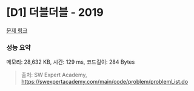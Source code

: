 # [D1] 더블더블 - 2019 

[문제 링크](https://swexpertacademy.com/main/code/problem/problemDetail.do?contestProbId=AV5QDEX6AqwDFAUq) 

### 성능 요약

메모리: 28,632 KB, 시간: 129 ms, 코드길이: 284 Bytes



> 출처: SW Expert Academy, https://swexpertacademy.com/main/code/problem/problemList.do